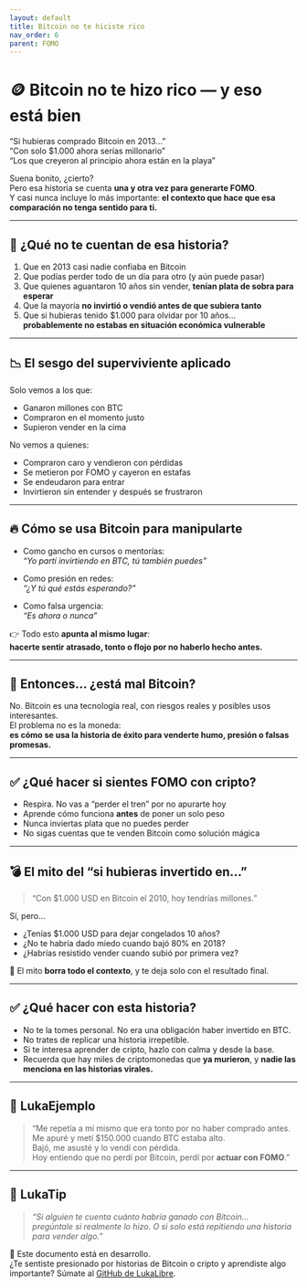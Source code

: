 ```yaml
---
layout: default
title: Bitcoin no te hiciste rico
nav_order: 6
parent: FOMO
---
```


# 🪙 Bitcoin no te hizo rico — y eso está bien

“Si hubieras comprado Bitcoin en 2013…”  
“Con solo $1.000 ahora serías millonario”  
“Los que creyeron al principio ahora están en la playa”

Suena bonito, ¿cierto?  
Pero esa historia se cuenta **una y otra vez para generarte FOMO**.  
Y casi nunca incluye lo más importante: **el contexto que hace que esa comparación no tenga sentido para ti.**

---

## 🧠 ¿Qué no te cuentan de esa historia?

1. Que en 2013 casi nadie confiaba en Bitcoin
2. Que podías perder todo de un día para otro (y aún puede pasar)
3. Que quienes aguantaron 10 años sin vender, **tenían plata de sobra para esperar**
4. Que la mayoría **no invirtió o vendió antes de que subiera tanto**
5. Que si hubieras tenido $1.000 para olvidar por 10 años…  
   **probablemente no estabas en situación económica vulnerable**

---

## 📉 El sesgo del superviviente aplicado

Solo vemos a los que:

- Ganaron millones con BTC
- Compraron en el momento justo
- Supieron vender en la cima

No vemos a quienes:

- Compraron caro y vendieron con pérdidas
- Se metieron por FOMO y cayeron en estafas
- Se endeudaron para entrar
- Invirtieron sin entender y después se frustraron

---

## 🔥 Cómo se usa Bitcoin para manipularte

- Como gancho en cursos o mentorías:  
  *“Yo partí invirtiendo en BTC, tú también puedes”*

- Como presión en redes:  
  *“¿Y tú qué estás esperando?”*

- Como falsa urgencia:  
  *“Es ahora o nunca”*

👉 Todo esto **apunta al mismo lugar**:  
**hacerte sentir atrasado, tonto o flojo por no haberlo hecho antes.**

---

## 🧘 Entonces… ¿está mal Bitcoin?

No. Bitcoin es una tecnología real, con riesgos reales y posibles usos interesantes.  
El problema no es la moneda:  
**es cómo se usa la historia de éxito para venderte humo, presión o falsas promesas.**

---

## ✅ ¿Qué hacer si sientes FOMO con cripto?

- Respira. No vas a “perder el tren” por no apurarte hoy
- Aprende cómo funciona **antes** de poner un solo peso
- Nunca inviertas plata que no puedes perder
- No sigas cuentas que te venden Bitcoin como solución mágica

---

## 💣 El mito del “si hubieras invertido en…”

> “Con $1.000 USD en Bitcoin el 2010, hoy tendrías millones.”

Sí, pero…

- ¿Tenías $1.000 USD para dejar congelados 10 años?
- ¿No te habría dado miedo cuando bajó 80% en 2018?
- ¿Habrías resistido vender cuando subió por primera vez?

💬 El mito **borra todo el contexto**, y te deja solo con el resultado final.

---

## ✅ ¿Qué hacer con esta historia?

- No te la tomes personal. No era una obligación haber invertido en BTC.
- No trates de replicar una historia irrepetible.
- Si te interesa aprender de cripto, hazlo con calma y desde la base.
- Recuerda que hay miles de criptomonedas que **ya murieron**, y **nadie las menciona en las historias virales.**

---

## 💬 LukaEjemplo

> “Me repetía a mí mismo que era tonto por no haber comprado antes.  
> Me apuré y metí $150.000 cuando BTC estaba alto.  
> Bajó, me asusté y lo vendí con pérdida.  
> Hoy entiendo que no perdí por Bitcoin, perdí por **actuar con FOMO**.”

---

## 🧠 LukaTip

> *“Si alguien te cuenta cuánto habría ganado con Bitcoin…  
> pregúntale si realmente lo hizo. O si solo está repitiendo una historia para vender algo.”*

📌 Este documento está en desarrollo.  
¿Te sentiste presionado por historias de Bitcoin o cripto y aprendiste algo importante? Súmate al [GitHub de LukaLibre](https://github.com/tuusuario/lukalibre).
